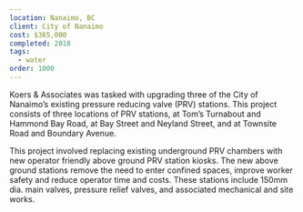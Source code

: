 ```yaml
---
location: Nanaimo, BC
client: City of Nanaimo
cost: $365,000
completed: 2018
tags:
  - water
order: 1000
---
```

Koers & Associates was tasked with upgrading three of the City of Nanaimo’s existing pressure reducing valve (PRV) stations. This project consists of three locations of PRV stations, at Tom’s Turnabout and Hammond Bay Road, at Bay Street and Neyland Street, and at Townsite Road and Boundary Avenue. 

This project involved replacing existing underground PRV chambers with new operator friendly above ground PRV station kiosks.  The new above ground stations remove the need to enter confined spaces, improve worker safety and reduce operator time and costs.  These stations include 150mm dia. main valves, pressure relief valves, and associated mechanical and site works.